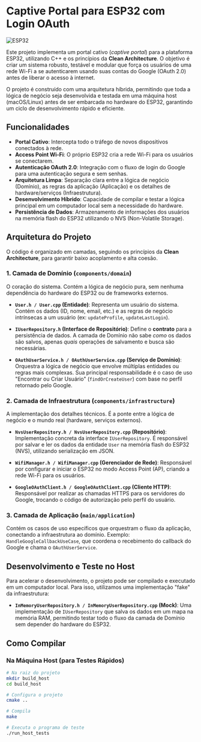 # Captive Portal para ESP32 com Login OAuth

![ESP32](https-media.wired.com-photos-5926818a7034dc5f91bec26d-master-w_2560%2Cc_limit-ESP32-Chip-TA.jpg)

Este projeto implementa um portal cativo (_captive portal_) para a plataforma ESP32, utilizando C++ e os princípios da **Clean Architecture**. O objetivo é criar um sistema robusto, testável e modular que força os usuários de uma rede Wi-Fi a se autenticarem usando suas contas do Google (OAuth 2.0) antes de liberar o acesso à internet.

O projeto é construído com uma arquitetura híbrida, permitindo que toda a lógica de negócio seja desenvolvida e testada em uma máquina host (macOS/Linux) antes de ser embarcada no hardware do ESP32, garantindo um ciclo de desenvolvimento rápido e eficiente.

## Funcionalidades

- **Portal Cativo**: Intercepta todo o tráfego de novos dispositivos conectados à rede.
- **Access Point Wi-Fi**: O próprio ESP32 cria a rede Wi-Fi para os usuários se conectarem.
- **Autenticação OAuth 2.0**: Integração com o fluxo de login do Google para uma autenticação segura e sem senhas.
- **Arquitetura Limpa**: Separação clara entre a lógica de negócio (Domínio), as regras da aplicação (Aplicação) e os detalhes de hardware/serviços (Infraestrutura).
- **Desenvolvimento Híbrido**: Capacidade de compilar e testar a lógica principal em um computador local sem a necessidade do hardware.
- **Persistência de Dados**: Armazenamento de informações dos usuários na memória flash do ESP32 utilizando o NVS (Non-Volatile Storage).

## Arquitetura do Projeto

O código é organizado em camadas, seguindo os princípios da **Clean Architecture**, para garantir baixo acoplamento e alta coesão.

### 1. Camada de Domínio (`components/domain`)

O coração do sistema. Contém a lógica de negócio pura, sem nenhuma dependência do hardware do ESP32 ou de frameworks externos.

- **`User.h / User.cpp` (Entidade)**: Representa um usuário do sistema. Contém os dados (ID, nome, email, etc.) e as regras de negócio intrínsecas a um usuário (ex: `updateProfile`, `updateLastLogin`).

- **`IUserRepository.h` (Interface de Repositório)**: Define o **contrato** para a persistência de dados. A camada de Domínio não sabe *como* os dados são salvos, apenas *quais* operações de salvamento e busca são necessárias.

- **`OAuthUserService.h / OAuthUserService.cpp` (Serviço de Domínio)**: Orquestra a lógica de negócio que envolve múltiplas entidades ou regras mais complexas. Sua principal responsabilidade é o caso de uso "Encontrar ou Criar Usuário" (`findOrCreateUser`) com base no perfil retornado pelo Google.

### 2. Camada de Infraestrutura (`components/infrastructure`)

A implementação dos detalhes técnicos. É a ponte entre a lógica de negócio e o mundo real (hardware, serviços externos).

- **`NvsUserRepository.h / NvsUserRepository.cpp` (Repositório)**: Implementação concreta da interface `IUserRepository`. É responsável por salvar e ler os dados da entidade `User` na memória flash do ESP32 (NVS), utilizando serialização em JSON.

- **`WifiManager.h / WifiManager.cpp` (Gerenciador de Rede)**: Responsável por configurar e iniciar o ESP32 no modo Access Point (AP), criando a rede Wi-Fi para os usuários.

- **`GoogleOAuthClient.h / GoogleOAuthClient.cpp` (Cliente HTTP)**: Responsável por realizar as chamadas HTTPS para os servidores do Google, trocando o código de autorização pelo perfil do usuário.

### 3. Camada de Aplicação (`main/application`)

Contém os casos de uso específicos que orquestram o fluxo da aplicação, conectando a infraestrutura ao domínio. Exemplo: `HandleGoogleCallbackUseCase`, que coordena o recebimento do callback do Google e chama o `OAuthUserService`.

## Desenvolvimento e Teste no Host

Para acelerar o desenvolvimento, o projeto pode ser compilado e executado em um computador local. Para isso, utilizamos uma implementação "fake" da infraestrutura:

- **`InMemoryUserRepository.h / InMemoryUserRepository.cpp` (Mock)**: Uma implementação de `IUserRepository` que salva os dados em um mapa na memória RAM, permitindo testar todo o fluxo da camada de Domínio sem depender do hardware do ESP32.

## Como Compilar

### Na Máquina Host (para Testes Rápidos)

```bash
# Na raiz do projeto
mkdir build_host
cd build_host

# Configura o projeto
cmake ..

# Compila
make

# Executa o programa de teste
./run_host_tests
